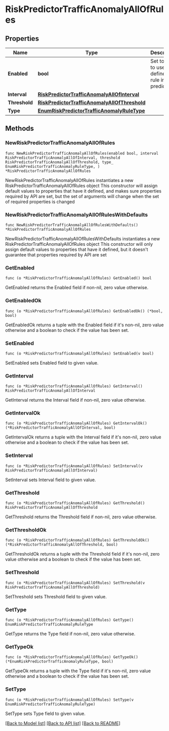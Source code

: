 # RiskPredictorTrafficAnomalyAllOfRules

## Properties

Name | Type | Description | Notes
------------ | ------------- | ------------- | -------------
**Enabled** | **bool** | Set to true to use the defined rule in the predictor. | 
**Interval** | [**RiskPredictorTrafficAnomalyAllOfInterval**](RiskPredictorTrafficAnomalyAllOfInterval.md) |  | 
**Threshold** | [**RiskPredictorTrafficAnomalyAllOfThreshold**](RiskPredictorTrafficAnomalyAllOfThreshold.md) |  | 
**Type** | [**EnumRiskPredictorTrafficAnomalyRuleType**](EnumRiskPredictorTrafficAnomalyRuleType.md) |  | 

## Methods

### NewRiskPredictorTrafficAnomalyAllOfRules

`func NewRiskPredictorTrafficAnomalyAllOfRules(enabled bool, interval RiskPredictorTrafficAnomalyAllOfInterval, threshold RiskPredictorTrafficAnomalyAllOfThreshold, type_ EnumRiskPredictorTrafficAnomalyRuleType, ) *RiskPredictorTrafficAnomalyAllOfRules`

NewRiskPredictorTrafficAnomalyAllOfRules instantiates a new RiskPredictorTrafficAnomalyAllOfRules object
This constructor will assign default values to properties that have it defined,
and makes sure properties required by API are set, but the set of arguments
will change when the set of required properties is changed

### NewRiskPredictorTrafficAnomalyAllOfRulesWithDefaults

`func NewRiskPredictorTrafficAnomalyAllOfRulesWithDefaults() *RiskPredictorTrafficAnomalyAllOfRules`

NewRiskPredictorTrafficAnomalyAllOfRulesWithDefaults instantiates a new RiskPredictorTrafficAnomalyAllOfRules object
This constructor will only assign default values to properties that have it defined,
but it doesn't guarantee that properties required by API are set

### GetEnabled

`func (o *RiskPredictorTrafficAnomalyAllOfRules) GetEnabled() bool`

GetEnabled returns the Enabled field if non-nil, zero value otherwise.

### GetEnabledOk

`func (o *RiskPredictorTrafficAnomalyAllOfRules) GetEnabledOk() (*bool, bool)`

GetEnabledOk returns a tuple with the Enabled field if it's non-nil, zero value otherwise
and a boolean to check if the value has been set.

### SetEnabled

`func (o *RiskPredictorTrafficAnomalyAllOfRules) SetEnabled(v bool)`

SetEnabled sets Enabled field to given value.


### GetInterval

`func (o *RiskPredictorTrafficAnomalyAllOfRules) GetInterval() RiskPredictorTrafficAnomalyAllOfInterval`

GetInterval returns the Interval field if non-nil, zero value otherwise.

### GetIntervalOk

`func (o *RiskPredictorTrafficAnomalyAllOfRules) GetIntervalOk() (*RiskPredictorTrafficAnomalyAllOfInterval, bool)`

GetIntervalOk returns a tuple with the Interval field if it's non-nil, zero value otherwise
and a boolean to check if the value has been set.

### SetInterval

`func (o *RiskPredictorTrafficAnomalyAllOfRules) SetInterval(v RiskPredictorTrafficAnomalyAllOfInterval)`

SetInterval sets Interval field to given value.


### GetThreshold

`func (o *RiskPredictorTrafficAnomalyAllOfRules) GetThreshold() RiskPredictorTrafficAnomalyAllOfThreshold`

GetThreshold returns the Threshold field if non-nil, zero value otherwise.

### GetThresholdOk

`func (o *RiskPredictorTrafficAnomalyAllOfRules) GetThresholdOk() (*RiskPredictorTrafficAnomalyAllOfThreshold, bool)`

GetThresholdOk returns a tuple with the Threshold field if it's non-nil, zero value otherwise
and a boolean to check if the value has been set.

### SetThreshold

`func (o *RiskPredictorTrafficAnomalyAllOfRules) SetThreshold(v RiskPredictorTrafficAnomalyAllOfThreshold)`

SetThreshold sets Threshold field to given value.


### GetType

`func (o *RiskPredictorTrafficAnomalyAllOfRules) GetType() EnumRiskPredictorTrafficAnomalyRuleType`

GetType returns the Type field if non-nil, zero value otherwise.

### GetTypeOk

`func (o *RiskPredictorTrafficAnomalyAllOfRules) GetTypeOk() (*EnumRiskPredictorTrafficAnomalyRuleType, bool)`

GetTypeOk returns a tuple with the Type field if it's non-nil, zero value otherwise
and a boolean to check if the value has been set.

### SetType

`func (o *RiskPredictorTrafficAnomalyAllOfRules) SetType(v EnumRiskPredictorTrafficAnomalyRuleType)`

SetType sets Type field to given value.



[[Back to Model list]](../README.md#documentation-for-models) [[Back to API list]](../README.md#documentation-for-api-endpoints) [[Back to README]](../README.md)


